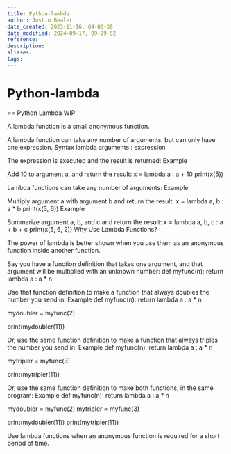```yaml
---
title: Python-lambda
author: Justin Bealer
date_created: 2023-11-16, 04-00-39
date_modified: 2024-09-17, 09-29-52
reference: 
description: 
aliases: 
tags: 
---
```

# Python-lambda
== Python Lambda WIP

A lambda function is a small anonymous function.

A lambda function can take any number of arguments, but can only have one expression.
Syntax
lambda arguments : expression

The expression is executed and the result is returned:
Example

Add 10 to argument a, and return the result:
x = lambda a : a + 10
print(x(5))

Lambda functions can take any number of arguments:
Example

Multiply argument a with argument b and return the result:
x = lambda a, b : a * b
print(x(5, 6))
Example

Summarize argument a, b, and c and return the result:
x = lambda a, b, c : a + b + c
print(x(5, 6, 2))
Why Use Lambda Functions?

The power of lambda is better shown when you use them as an anonymous function inside another function.

Say you have a function definition that takes one argument, and that argument will be multiplied with an unknown number:
def myfunc(n):
  return lambda a : a * n

Use that function definition to make a function that always doubles the number you send in:
Example
def myfunc(n):
  return lambda a : a * n

mydoubler = myfunc(2)

print(mydoubler(11))

Or, use the same function definition to make a function that always triples the number you send in:
Example
def myfunc(n):
  return lambda a : a * n

mytripler = myfunc(3)

print(mytripler(11))

Or, use the same function definition to make both functions, in the same program:
Example
def myfunc(n):
  return lambda a : a * n

mydoubler = myfunc(2)
mytripler = myfunc(3)

print(mydoubler(11))
print(mytripler(11))

Use lambda functions when an anonymous function is required for a short period of time.



